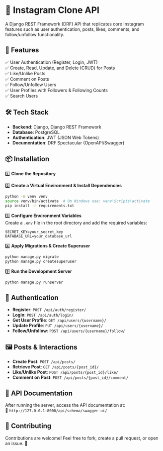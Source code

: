 # 📸 Instagram Clone API

A Django REST Framework (DRF) API that replicates core Instagram features such as user authentication, posts, likes, comments, and follow/unfollow functionality.

## 🚀 Features

✅ User Authentication (Register, Login, JWT)  
✅ Create, Read, Update, and Delete (CRUD) for Posts  
✅ Like/Unlike Posts  
✅ Comment on Posts  
✅ Follow/Unfollow Users  
✅ User Profiles with Followers & Following Counts  
✅ Search Users  

## 🛠️ Tech Stack

- **Backend**: Django, Django REST Framework  
- **Database**: PostgreSQL  
- **Authentication**: JWT (JSON Web Tokens)  
- **Documentation**: DRF Spectacular (OpenAPI/Swagger)  

## 📦 Installation

1️⃣ **Clone the Repository**  


2️⃣ **Create a Virtual Environment & Install Dependencies**  
```bash
python -m venv venv
source venv/bin/activate  # On Windows use: venv\Scripts\activate
pip install -r requirements.txt
```

3️⃣ **Configure Environment Variables**  
Create a `.env` file in the root directory and add the required variables:
```env
SECRET_KEY=your_secret_key
DATABASE_URL=your_database_url
```

4️⃣ **Apply Migrations & Create Superuser**  
```bash
python manage.py migrate
python manage.py createsuperuser
```

5️⃣ **Run the Development Server**  
```bash
python manage.py runserver
```

## 🔑 Authentication

- **Register**: `POST /api/auth/register/`
- **Login**: `POST /api/auth/login/`
- **Get User Profile**: `GET /api/users/{username}/`
- **Update Profile**: `PUT /api/users/{username}/`
- **Follow/Unfollow**: `POST /api/users/{username}/follow/`

## 🖼️ Posts & Interactions

- **Create Post**: `POST /api/posts/`
- **Retrieve Post**: `GET /api/posts/{post_id}/`
- **Like/Unlike Post**: `POST /api/posts/{post_id}/like/`
- **Comment on Post**: `POST /api/posts/{post_id}/comment/`

## 📜 API Documentation

After running the server, access the API documentation at:  
🔗 `http://127.0.0.1:8000/api/schema/swagger-ui/`  

## 🤝 Contributing

Contributions are welcome! Feel free to fork, create a pull request, or open an issue. 🚀
